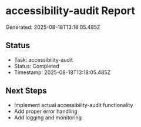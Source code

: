# accessibility-audit Report

Generated: 2025-08-18T13:18:05.485Z

## Status
- Task: accessibility-audit
- Status: Completed
- Timestamp: 2025-08-18T13:18:05.485Z

## Next Steps
- Implement actual accessibility-audit functionality
- Add proper error handling
- Add logging and monitoring
